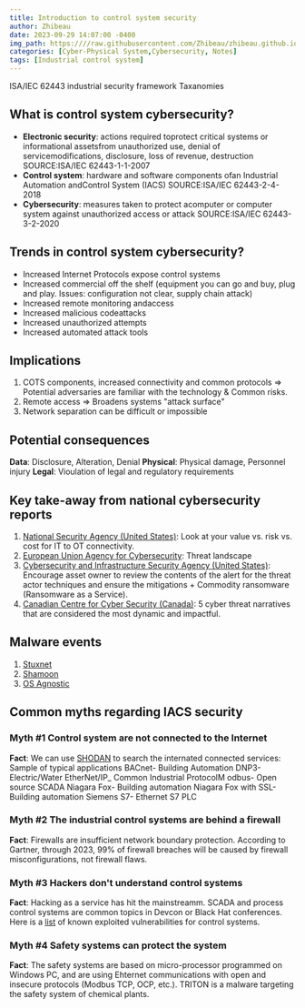 ```yaml
---
title: Introduction to control system security
author: Zhibeau
date: 2023-09-29 14:07:00 -0400
img_path: https:////raw.githubusercontent.com/Zhibeau/zhibeau.github.io/main/_posts/9_29/
categories: [Cyber-Physical System,Cybersecurity, Notes]
tags: [Industrial control system]
---
```

ISA/IEC 62443 industrial security framework
Taxanomies

## What is control system cybersecurity?
- **Electronic security**: actions required toprotect critical systems or informational assetsfrom unauthorized use, denial of servicemodifications, disclosure, loss of revenue, destruction SOURCE:ISA/IEC 62443-1-1-2007
- **Control system**: hardware and software components ofan Industrial Automation andControl System (IACS) SOURCE:ISA/IEC 62443-2-4-2018
- **Cybersecurity**: measures taken to protect acomputer or computer system against unauthorized access or attack SOURCE:ISA/IEC 62443-3-2-2020

## Trends in control system cybersecurity?
- Increased Internet Protocols expose control systems
- Increased commercial off the shelf (equipment you can go and buy, plug and play. Issues: configuration not clear, supply chain attack)
- Increased remote monitoring andaccess
- Increased malicious codeattacks
- Increased unauthorized attempts
- Increased automated attack tools

## Implications
1. COTS components, increased connectivity and common protocols => Potential adversaries are familiar with the technology & Common risks.
2. Remote access => Broadens systems "attack surface"
3. Network separation can be difficult or impossible

## Potential consequences
**Data**: Disclosure, Alteration, Denial
**Physical**: Physical damage, Personnel injury
**Legal**: Vioulation of legal and regulatory requirements

## Key take-away from national cybersecurity reports
1. [National Security Agency (United States)](https://media.defense.gov/2021/Apr/29/2002630479/-1/-1/1/CSA_STOP-MCA-AGAINST-OT_UOO13672321.PDF): Look at your value vs. risk vs. cost for IT to OT connectivity. 
2. [European Union Agency for Cybersecurity](https://www.enisa.europa.eu/publications/enisa-threat-landscape-2022): Threat landscape
3. [Cybersecurity and Infrastructure Security Agency (United States)](https://www.cisa.gov/news-events/cybersecurity-advisories/aa20-049a): Encourage asset owner to review the contents of the alert for the threat actor techniques and ensure the mitigations + Commodity ransomware (Ransomware as a Service).
4. [Canadian Centre for Cyber Security (Canada)](https://www.cyber.gc.ca/en/guidance/national-cyber-threat-assessment-2023-2024#a4): 5 cyber threat narratives that are considered the most dynamic and impactful.


## Malware events
1. [Stuxnet](https://www.cybersecurity-insiders.com/iran-says-israel-launched-stuxnet-2-0-cyber-attack/)
1. [Shamoon](https://www.zdnet.com/article/shamoons-data-wiping-malware-believed-to-be-the-work-of-iranian-hackers/)
1. [OS Agnostic](https://www.linux.com/news/linux-malware-rise-look-recent-threats/)

## Common myths regarding IACS security
### Myth #1 Control system are not connected to the Internet
**Fact**: We can use [SHODAN](https://www.shodan.io/) to search the internated connected services:
Sample of typical applications
BACnet- Building Automation
DNP3- Electric/Water
EtherNet/IP_ Common Industrial ProtocolM
odbus- Open source SCADA
Niagara Fox- Building automation
Niagara Fox with SSL- Building automation
Siemens S7- Ethernet S7 PLC

### Myth #2 The industrial control systems are behind a firewall
**Fact**: Firewalls are insufficient network boundary protection. According to Gartner, through 2023, 99% of firewall breaches will be caused by firewall misconfigurations, not firewall flaws.

### Myth #3 Hackers don't understand control systems
**Fact**: Hacking as a service has hit the mainstreamm. SCADA and process control systems are common topics in Devcon or Black Hat conferences. Here is a [list](https://www.cisa.gov/known-exploited-vulnerabilities-catalog) of known exploited vulnerabilities for control systems.

### Myth #4 Safety systems can protect the system
 **Fact**: The safety systems are based on micro-processor programmed on Windows PC, and are using Ehternet communications with open and insecure protocols (Modbus TCP, OCP, etc.). TRITON is a malware targeting the safety system of chemical plants.